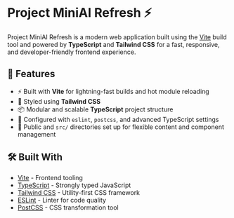 # Project MiniAI Refresh ⚡

Project MiniAI Refresh is a modern web application built using the [Vite](https://vitejs.dev/) build tool and powered by **TypeScript** and **Tailwind CSS** for a fast, responsive, and developer-friendly frontend experience.

## 🚀 Features

- ⚡ Built with **Vite** for lightning-fast builds and hot module reloading
- 🎨 Styled using **Tailwind CSS**
- 📦 Modular and scalable **TypeScript** project structure
- 🔧 Configured with `eslint`, `postcss`, and advanced TypeScript settings
- 📁 Public and `src/` directories set up for flexible content and component management

## 🛠️ Built With

- [Vite](https://vitejs.dev/) - Frontend tooling
- [TypeScript](https://www.typescriptlang.org/) - Strongly typed JavaScript
- [Tailwind CSS](https://tailwindcss.com/) - Utility-first CSS framework
- [ESLint](https://eslint.org/) - Linter for code quality
- [PostCSS](https://postcss.org/) - CSS transformation tool



